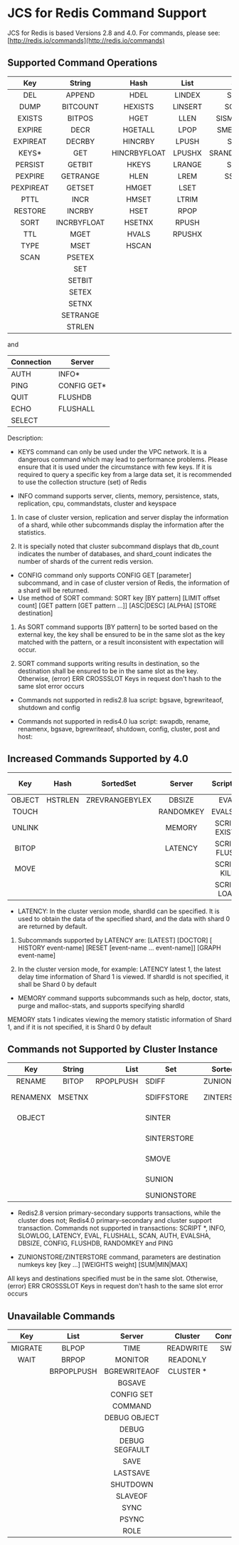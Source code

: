 # JCS for Redis Command Support

JCS for Redis is based Versions 2.8 and 4.0. For commands, please see: [http://redis.io/commands](http://redis.io/commands)

## Supported Command Operations

|Key|String|Hash|List|Set|SortedSet |
|:--:|:--:|:--:|:--:|:--:|:--:|
|DEL|APPEND|HDEL|LINDEX|SADD|ZADD|            
|DUMP|BITCOUNT|HEXISTS|LINSERT|SCARD|ZCARD|            
|EXISTS|BITPOS|HGET|LLEN|SISMEMBER|ZCOUNT|            
|EXPIRE| DECR |HGETALL| LPOP|SMEMBERS|ZINCRBY|            
|EXPIREAT|DECRBY|HINCRBY|LPUSH|SPOP| ZRANGE|            
|KEYS*|GET|HINCRBYFLOAT|LPUSHX|SRANDMEMBER|ZRANGEBYSCORE|           
|PERSIST|GETBIT|HKEYS|LRANGE       |     	SREM     |ZRANK  |          
|PEXPIRE|GETRANGE|HLEN|    	LREM        |    	SSCAN      | ZREM|            
|PEXPIREAT|GETSET|HMGET|     	LSET         |   	|ZREMRANGEBYRANK|            
|PTTL|INCR|HMSET|LTRIM | |        	ZREMRANGEBYSCORE |           
|RESTORE|INCRBY|HSET|RPOP      | |      	ZREVRANGE |           
|SORT|INCRBYFLOAT|HSETNX|RPUSH  | |          	ZREVRANGEBYSCORE |           
|TTL|MGET|HVALS|RPUSHX     | |       	ZREVRANK|            
|TYPE|MSET|HSCAN| | |       	       	ZSCORE|            
|SCAN|PSETEX| | | |ZSCAN            
| |SET   | |  |       	|ZRANGEBYLEX  |          
| |SETBIT      | | |   |   	ZLEXCOUNT|            
| |SETEX       | | |    | 	ZREMRANGEBYLEX   |         
| |SETNX| | | | |             	
| |SETRANGE   | | | | |        	
| |STRLEN    | | | |  |      	

and

| Connection|Server |
|--------------------|------------------|
| AUTH               | INFO*            |
| PING               | CONFIG GET*      |
| QUIT               | FLUSHDB          |
| ECHO               | FLUSHALL         |
| SELECT             |                  |         

Description:

- KEYS command can only be used under the VPC network. It is a dangerous command which may lead to performance problems. Please ensure that it is used under the circumstance with few keys. If it is required to query a specific key from a large data set, it is recommended to use the collection structure (set) of Redis

- INFO command supports server, clients, memory, persistence, stats, replication, cpu, commandstats, cluster and keyspace

1. In case of cluster version, replication and server display the information of a shard, while other subcommands display the information after the statistics.

2. It is specially noted that cluster subcommand displays that db_count indicates the number of databases, and shard_count indicates the number of shards of the current redis version.

- CONFIG command only supports CONFIG GET [parameter] subcommand, and in case of cluster version of Redis, the information of a shard will be returned.
- Use method of SORT command: SORT key [BY pattern] [LIMIT offset count] [GET pattern [GET pattern ...]] [ASC|DESC] [ALPHA] [STORE destination]

1. As SORT command supports [BY pattern] to be sorted based on the external key, the key shall be ensured to be in the same slot as the key matched with the pattern, or a result inconsistent with expectation will occur.

2. SORT command supports writing results in destination, so the destination shall be ensured to be in the same slot as the key. Otherwise, (error) ERR CROSSSLOT Keys in request don't hash to the same slot error occurs

- Commands not supported in redis2.8 lua script: bgsave, bgrewriteaof, shutdown and config

- Commands not supported in redis4.0 lua script: swapdb, rename, renamenx, bgsave, bgrewriteaof, shutdown, config, cluster, post and host:

## Increased Commands Supported by 4.0

| Key|Hash|SortedSet|Server|Scripting|HyperLogLog|Geo| Pub/Sub (Publication/Subscription) |
| :-----: | :----------: | :-------------------: | :--------------: | :-------------: | :----------------: | :---------------: | :------------------: |
| OBJECT  |   HSTRLEN    |    ZREVRANGEBYLEX     |      DBSIZE      |      EVAL       |       PFADD        |      GEOADD       |      PSUBSCRIBE      |
|  TOUCH  |              |                       |    RANDOMKEY     |     EVALSHA     |      PFCOUNT       |     GEORADIUS     |       PUBLISH        |
| UNLINK  |              |                       |      MEMORY      |  SCRIPT EXISTS  |      PFMERGE       | GEORADIUSBYMEMBER |        PUBSUB        |
|  BITOP  |              |                       |     LATENCY      |  SCRIPT FLUSH   |                    |      GEOHASH      |     PUNSUBSCRIBE     |
|  MOVE   |              |                       |                  |   SCRIPT KILL   |                    |      GEOPOS       |      SUBSCRIBE       |
|         |              |                       |                  |   SCRIPT LOAD   |                    |      GEODIST      |     UNSUBSCRIBE      |


- LATENCY:  In the cluster version mode, shardId can be specified. It is used to obtain the data of the specified shard, and the data with shard 0 are returned by default.

1. Subcommands supported by LATENCY are: [LATEST] [DOCTOR] [ HISTORY event-name] [RESET [event-name … event-name]] [GRAPH event-name] 

2. In the cluster version mode, for example: LATENCY latest 1, the latest delay time information of Shard 1 is viewed. If shardId is not specified, it shall be Shard 0 by default

- MEMORY command supports subcommands such as help, doctor, stats, purge and malloc-stats, and supports specifying shardId

MEMORY stats 1 indicates viewing the memory statistic information of Shard 1, and if it is not specified, it is Shard 0 by default

## Commands not Supported by Cluster Instance

| Key|String|List|Set|SortedSet|Server|Transaction|
| :-------: | :--------------: | -----------: | ------------ | ---------------------- | ----------------- | ------------------- |
|  RENAME   |      BITOP       |    RPOPLPUSH | SDIFF        | ZUNIONSTORE            | SLOWLOG           | DISCARD             |
| RENAMENX  |      MSETNX      |              | SDIFFSTORE   | ZINTERSTORE            | CONFIG REWRITE    | EXEC                |
|  OBJECT   |                  |              | SINTER       |                        | CONFIG RESETSTAT  | MULTI               |
|           |                  |              | SINTERSTORE  |                        | COMMAND COUNT     | UNWATCH             |
|           |                  |              | SMOVE        |                        | COMMAND GETKEYS   | WATCH               |
|           |                  |              | SUNION       |                        | COMMAND INFO      |                     |
|           |                  |              | SUNIONSTORE  |                        |                   |                     |


	
- Redis2.8 version primary-secondary supports transactions, while the cluster does not; Redis4.0 primary-secondary and cluster support transaction. Commands not supported in transactions: SCRIPT *, INFO, SLOWLOG, LATENCY, EVAL, FLUSHALL, SCAN, AUTH, EVALSHA, DBSIZE, CONFIG, FLUSHDB, RANDOMKEY and PING

- ZUNIONSTORE/ZINTERSTORE command, parameters are destination numkeys key [key ...] [WEIGHTS weight] [SUM|MIN|MAX]

All keys and destinations specified must be in the same slot. Otherwise, (error) ERR CROSSSLOT Keys in request don't hash to the same slot error occurs

   
## Unavailable Commands

|Key|List|Server|Cluster|Connection|
|:---------:|:------------:|:----------------:|:-------------:|:----------------:|
|  MIGRATE  |     BLPOP    |       TIME       |  READWRITE   |      SWAPDB      |
|    WAIT   |     BRPOP    |      MONITOR     |      READONLY   |                  |
|           |  BRPOPLPUSH  |   BGREWRITEAOF   |      CLUSTER *   |                  |
|           |              |      BGSAVE      |                |                  |
|           |              |    CONFIG SET    |               |                  |
|           |              |      COMMAND     |                 |                  |
|           |              |   DEBUG OBJECT   |                      |              |                  |
|           |              |       DEBUG      |                      |              |                  |
|           |              |  DEBUG SEGFAULT  |                      |              |                  |
|           |              |       SAVE       |                      |              |                  |
|           |              |     LASTSAVE     |                      |              |                  |
|           |              |     SHUTDOWN     |                      |              |                  |
|           |              |      SLAVEOF     |                      |              |                  |
|           |              |       SYNC       |                      |              |                  |
|           |              |       PSYNC      |                      |              |                  |
|           |              |       ROLE       |                      |              |                  |		



